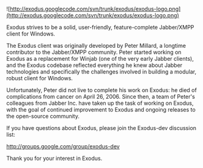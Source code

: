 ![http://exodus.googlecode.com/svn/trunk/exodus/exodus-logo.png](http://exodus.googlecode.com/svn/trunk/exodus/exodus-logo.png)

Exodus strives to be a solid, user-friendly, feature-complete Jabber/XMPP client for Windows.

The Exodus client was originally developed by Peter Millard, a longtime contributor to the Jabber/XMPP community. Peter started working on Exodus as a replacement for Winjab (one of the very early Jabber clients), and the Exodus codebase reflected everything he knew about Jabber technologies and specifically the challenges involved in building a modular, robust client for Windows.

Unfortunately, Peter did not live to complete his work on Exodus: he died of complications from cancer on April 26, 2006. Since then, a team of Peter's colleagues from Jabber Inc. have taken up the task of working on Exodus, with the goal of continued improvement to Exodus and ongoing releases to the open-source community.

If you have questions about Exodus, please join the Exodus-dev discussion list:

http://groups.google.com/group/exodus-dev

Thank you for your interest in Exodus.
